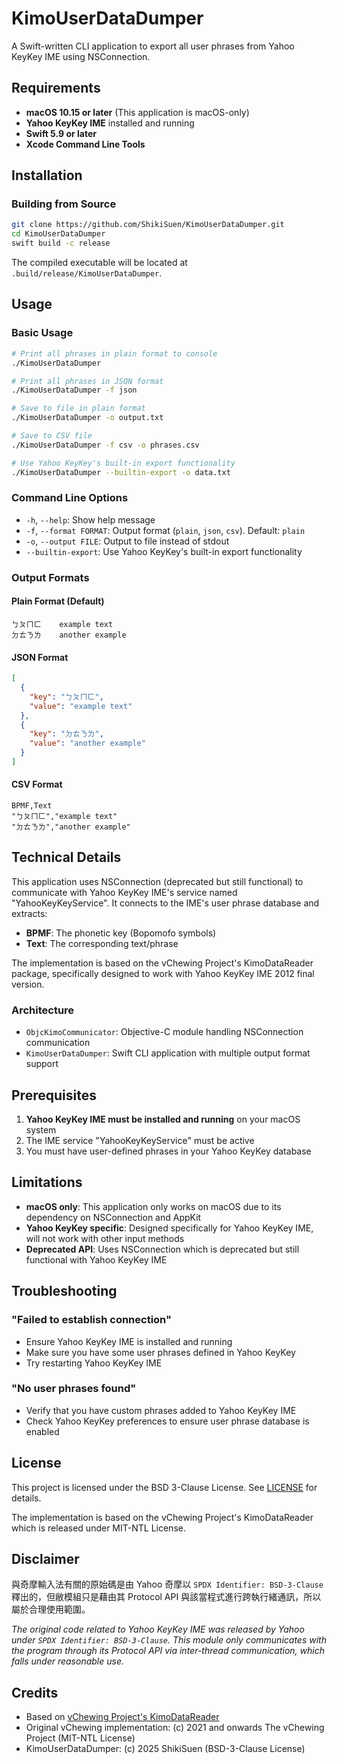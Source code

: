 # KimoUserDataDumper

A Swift-written CLI application to export all user phrases from Yahoo KeyKey IME using NSConnection.

## Requirements

- **macOS 10.15 or later** (This application is macOS-only)
- **Yahoo KeyKey IME** installed and running
- **Swift 5.9 or later**
- **Xcode Command Line Tools**

## Installation

### Building from Source

```bash
git clone https://github.com/ShikiSuen/KimoUserDataDumper.git
cd KimoUserDataDumper
swift build -c release
```

The compiled executable will be located at `.build/release/KimoUserDataDumper`.

## Usage

### Basic Usage

```bash
# Print all phrases in plain format to console
./KimoUserDataDumper

# Print all phrases in JSON format
./KimoUserDataDumper -f json

# Save to file in plain format
./KimoUserDataDumper -o output.txt

# Save to CSV file
./KimoUserDataDumper -f csv -o phrases.csv

# Use Yahoo KeyKey's built-in export functionality
./KimoUserDataDumper --builtin-export -o data.txt
```

### Command Line Options

- `-h`, `--help`: Show help message
- `-f`, `--format FORMAT`: Output format (`plain`, `json`, `csv`). Default: `plain`
- `-o`, `--output FILE`: Output to file instead of stdout
- `--builtin-export`: Use Yahoo KeyKey's built-in export functionality

### Output Formats

#### Plain Format (Default)
```
ㄅㄆㄇㄈ	example text
ㄉㄊㄋㄌ	another example
```

#### JSON Format
```json
[
  {
    "key": "ㄅㄆㄇㄈ",
    "value": "example text"
  },
  {
    "key": "ㄉㄊㄋㄌ", 
    "value": "another example"
  }
]
```

#### CSV Format
```csv
BPMF,Text
"ㄅㄆㄇㄈ","example text"
"ㄉㄊㄋㄌ","another example"
```

## Technical Details

This application uses NSConnection (deprecated but still functional) to communicate with Yahoo KeyKey IME's service named "YahooKeyKeyService". It connects to the IME's user phrase database and extracts:

- **BPMF**: The phonetic key (Bopomofo symbols)  
- **Text**: The corresponding text/phrase

The implementation is based on the vChewing Project's KimoDataReader package, specifically designed to work with Yahoo KeyKey IME 2012 final version.

### Architecture

- `ObjcKimoCommunicator`: Objective-C module handling NSConnection communication
- `KimoUserDataDumper`: Swift CLI application with multiple output format support

## Prerequisites

1. **Yahoo KeyKey IME must be installed and running** on your macOS system
2. The IME service "YahooKeyKeyService" must be active
3. You must have user-defined phrases in your Yahoo KeyKey database

## Limitations

- **macOS only**: This application only works on macOS due to its dependency on NSConnection and AppKit
- **Yahoo KeyKey specific**: Designed specifically for Yahoo KeyKey IME, will not work with other input methods
- **Deprecated API**: Uses NSConnection which is deprecated but still functional with Yahoo KeyKey IME

## Troubleshooting

### "Failed to establish connection"
- Ensure Yahoo KeyKey IME is installed and running
- Make sure you have some user phrases defined in Yahoo KeyKey
- Try restarting Yahoo KeyKey IME

### "No user phrases found"
- Verify that you have custom phrases added to Yahoo KeyKey IME
- Check Yahoo KeyKey preferences to ensure user phrase database is enabled

## License

This project is licensed under the BSD 3-Clause License. See [LICENSE](LICENSE) for details.

The implementation is based on the vChewing Project's KimoDataReader which is released under MIT-NTL License.

## Disclaimer

與奇摩輸入法有關的原始碼是由 Yahoo 奇摩以 `SPDX Identifier: BSD-3-Clause` 釋出的，但敝模組只是藉由其 Protocol API 與該當程式進行跨執行緒通訊，所以屬於合理使用範圍。

*The original code related to Yahoo KeyKey IME was released by Yahoo under `SPDX Identifier: BSD-3-Clause`. This module only communicates with the program through its Protocol API via inter-thread communication, which falls under reasonable use.*

## Credits

- Based on [vChewing Project's KimoDataReader](https://github.com/vChewing/vChewing-macOS)
- Original vChewing implementation: (c) 2021 and onwards The vChewing Project (MIT-NTL License)
- KimoUserDataDumper: (c) 2025 ShikiSuen (BSD-3-Clause License)